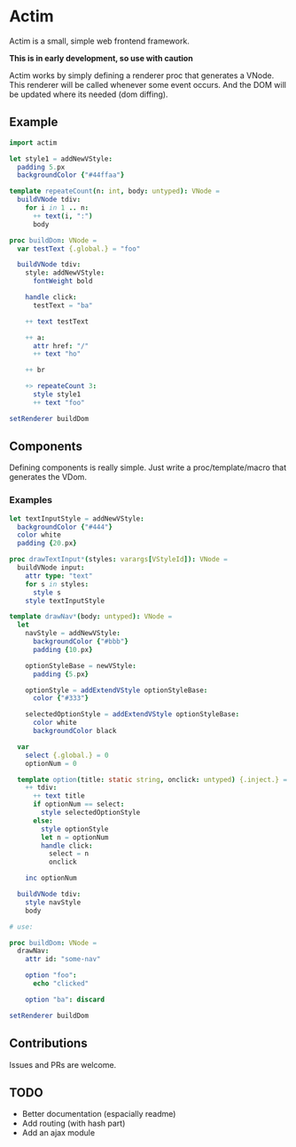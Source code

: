 # Actim

Actim is a small, simple web frontend framework.

**This is in early development, so use with caution**

Actim works by simply defining a renderer proc that generates a VNode. This renderer will be called whenever some event occurs. And the DOM will be updated where its needed (dom diffing).

## Example
```nim
import actim

let style1 = addNewVStyle:
  padding 5.px
  backgroundColor {"#44ffaa"}

template repeateCount(n: int, body: untyped): VNode =
  buildVNode tdiv:
    for i in 1 .. n:
      ++ text(i, ":")
      body

proc buildDom: VNode =
  var testText {.global.} = "foo"

  buildVNode tdiv:
    style: addNewVStyle:
      fontWeight bold

    handle click:
      testText = "ba"

    ++ text testText

    ++ a:
      attr href: "/"
      ++ text "ho"

    ++ br

    +> repeateCount 3:
      style style1
      ++ text "foo"

setRenderer buildDom
```

## Components

Defining components is really simple. Just write a proc/template/macro that generates the VDom.

### Examples

```nim
let textInputStyle = addNewVStyle:
  backgroundColor {"#444"}
  color white
  padding {20.px}

proc drawTextInput*(styles: varargs[VStyleId]): VNode =
  buildVNode input:
    attr type: "text"
    for s in styles:
      style s
    style textInputStyle
```

```nim
template drawNav*(body: untyped): VNode =
  let
    navStyle = addNewVStyle:
      backgroundColor {"#bbb"}
      padding {10.px}

    optionStyleBase = newVStyle:
      padding {5.px}

    optionStyle = addExtendVStyle optionStyleBase:
      color {"#333"}

    selectedOptionStyle = addExtendVStyle optionStyleBase:
      color white
      backgroundColor black

  var 
    select {.global.} = 0
    optionNum = 0

  template option(title: static string, onclick: untyped) {.inject.} =
    ++ tdiv:
      ++ text title
      if optionNum == select:
        style selectedOptionStyle
      else:
        style optionStyle
        let n = optionNum
        handle click:
          select = n
          onclick

    inc optionNum

  buildVNode tdiv:
    style navStyle
    body

# use:

proc buildDom: VNode =
  drawNav:
    attr id: "some-nav"

    option "foo":
      echo "clicked"

    option "ba": discard

setRenderer buildDom
```

## Contributions
Issues and PRs are welcome.

## TODO
- Better documentation (espacially readme)
- Add routing (with hash part)
- Add an ajax module
